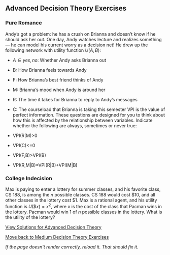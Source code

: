 ## Advanced Decision Theory Exercises

### Pure Romance
Andy’s got a problem: he has a crush on Brianna and doesn’t know if he should ask her out. One day, Andy watches lecture and realizes something — he can model his current worry as a decision net! He drew up the following network with utility function $U(A,B)$:

- $A \in {yes, no}$: Whether Andy asks Brianna out
- B: How Brianna feels towards Andy
- F: How Brianna’s best friend thinks of Andy
- M: Brianna’s mood when Andy is around her
- R: The time it takes for Brianna to reply to Andy’s messages
- C: The courseload that Brianna is taking this semester
VPI is the value of perfect information. These questions are designed for you to think about how this is affected by the relationship between variables.
Indicate whether the following are always, sometimes or never true:

- VPI(R|M)>0 
- VPI(C)<=0 
- VPI(F,B)>VPI(B) 
- VPI(R,M|B)=VPI(R|B)+VPI(M|B) 

### College Indecision
Max is paying to enter a lottery for summer classes, and his favorite class, CS 188, is among the $n$ possible classes. CS 188 would cost $10, and all other classes in the lottery cost $1. Max is a rational agent, and his utility function is $U(\$x) = x^2$, where $x$ is the cost of the class that Pacman wins in the lottery.
Pacman would win 1 of $n$ possible classes in the lottery. What is the utility of the lottery?

[View Solutions for Advanced Decision Theory](https://github.com/UMdecisionsupport/DecisionSupport2023/blob/main/DecisionTheory/Solutions/Advanced_Solutions.md)

[Move back to Medium Decision Theory Exercises](https://github.com/UMdecisionsupport/DecisionSupport2023/blob/main/DecisionTheory/Medium.md)

*If the page doesn't render correctly, reload it. That should fix it.*
